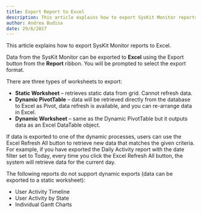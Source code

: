 ```yaml
---
title: Export Report to Excel
description: This article explains how to export SysKit Monitor reports to Excel.
author: Andrea Budisa
date: 29/6/2017
---
```

This article explains how to export SysKit Monitor reports to Excel.

Data from the SysKit Monitor can be exported to **Excel** using the Export button from the **Report** ribbon.
You will be prompted to select the export format.

There are three types of worksheets to export:

* **Static Worksheet** – retrieves static data from grid. Cannot refresh data.
* **Dynamic PivotTable** – data will be retrieved directly from the database to Excel as Pivot, data refresh is available, and you can re-arrange data in Excel.
* **Dynamic Worksheet** – same as the Dynamic PivotTable but it outputs data as an Excel DataTable object.

If data is exported to one of the dynamic processes, users can use the Excel Refresh All button to retrieve new data that matches the given criteria. For example, if you have exported the Daily Activity report with the date filter set to Today, every time you click the Excel Refresh All button, the system will retrieve data for the current day.

The following reports do not support dynamic exports (data can be exported to a static worksheet):

* User Activity Timeline
* User Activity by State
* Individual Gantt Charts